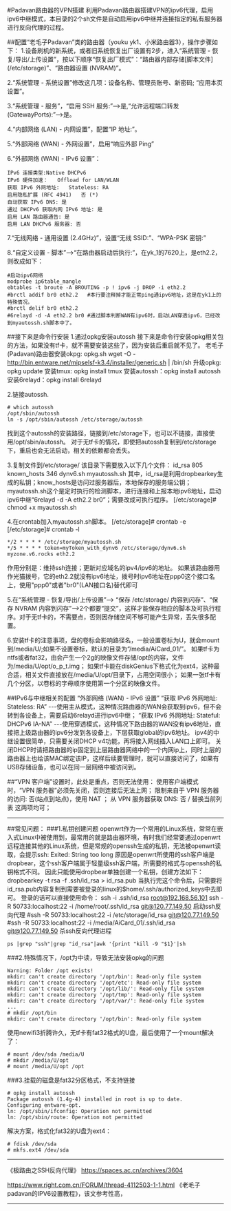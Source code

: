 #Padavan路由器的VPN搭建
利用Padavan路由器搭建VPN的ipv6代理，启用ipv6中继模式，本目录的2个sh文件是自动启用ipv6中继并连接指定的私有服务器进行反向代理的过程。

##配置“老毛子Padavan”类的路由器（youku yk1、小米路由器3），操作步骤如下：
1.设备刷机的新系统，或者旧系统恢复出厂设置有2步，进入“系统管理 - 恢复/导出/上传设置”，按以下顺序“恢复出厂模式”：“路由器内部存储[脚本文件] (/etc/storage)”、“路由器设置 (NVRAM)”。

2.“系统管理 - 系统设置”修改这几项：设备名称、管理员账号、新密码; “应用本页设置”。

3.“系统管理 - 服务”，“启用 SSH 服务:”-->是,“允许远程端口转发 (GatewayPorts):”-->是。

4.“内部网络 (LAN) - 内网设置”，配置“IP 地址:”。

5.“外部网络 (WAN) - 外网设置”，启用“响应外部 Ping”

6.“外部网络 (WAN) - IPv6 设置”：
```
IPv6 连接类型:Native DHCPv6
IPv6 硬件加速：   Offload for LAN/WLAN
获取 IPv6 外网地址:   Stateless: RA
启用隐私扩展 (RFC 4941)   否 (*)
自动获取 IPv6 DNS: 是
通过 DHCPv6 获取内网 IPv6 地址: 是
启用 LAN 路由器通告: 是
启用 LAN DHCPv6 服务器: 否
```

7.“无线网络 - 通用设置 (2.4GHz)”，设置“无线 SSID:”、“WPA-PSK 密钥:”

8.“自定义设置 - 脚本”-->“在路由器启动后执行:”，在yk_1的7620上，是eth2.2，则改成如下：
```
#启动ipv6网络
modprobe ip6table_mangle
ebtables -t broute -A BROUTING -p ! ipv6 -j DROP -i eth2.2
#brctl addif br0 eth2.2   #本行要注释掉才能正常ping通ipv6地址，这是在yk1上的特殊情况。
#brctl delif br0 eth2.2
#6relayd -d -A eth2.2 br0 #通过脚本判断WAN有ipv6时，启动LAN穿透ipv6，已经改到myautossh.sh脚本中了。
```

##接下来是命令行安装
1.通过opkg安装autossh
接下来是命令行安装opkg相关包的方法，如果没有tf卡，就不需要安装这些了，因为安装后重启就不见了。
老毛子(Padavan)路由器安装okpg: opkg.sh
wget -O - http://bin.entware.net/mipselsf-k3.4/installer/generic.sh | /bin/sh
升级opkg: opkg update
安装tmux: opkg install tmux
安装autossh：opkg install autossh
安装6relayd：opkg install 6relayd

2.链接autossh.
```
# which autossh
/opt/sbin/autossh
ln -s /opt/sbin/autossh /etc/storage/autossh
```
找到这个autossh的安装路径，链接到/etc/storage下，也可以不链接，直接使用/opt/sbin/autossh。
对于无tf卡的情况，即使把autossh复制到/etc/storage下，重启也会无法启动，相关的依赖都会丢失。

3.复制文件到/etc/storage/
该目录下需要放入以下几个文件：
id_rsa 805
known_hosts 346
dynv6.sh
myautossh.sh
其中，id_rsa是利用dropbearkey生成的私钥；know_hosts是访问过服务器后，本地保存的服务端公钥；myautossh.sh这个是定时执行的检测脚本，进行连接和上报本地ipv6地址，启动ipv6中继“6relayd -d -A eth2.2 br0”；需要改成可执行程序。
[/etc/storage]# chmod +x myautossh.sh

4.在crontab加入myautossh.sh脚本。
[/etc/storage]# crontab -e
[/etc/storage]# crontab -l
```
*/2 * * * * /etc/storage/myautossh.sh
*/5 * * * * token=myToken_with_dynv6 /etc/storage/dynv6.sh myzone.v6.rocks eth2.2
```
作用分别是：维持ssh连接；更新对应域名的ipv4/ipv6的地址。
如果该路由器用作光猫拨号，它的eth2.2就没有ipv6地址，拨号时ipv6地址在ppp0这个接口名上，使用"ppp0"或者"br0"(LAN接口名)替代即可

5.在“系统管理 - 恢复/导出/上传设置”-->
“保存 /etc/storage/ 内容到闪存”、“保存 NVRAM 内容到闪存”-->2个都要“提交”，这样才能保存相应的脚本及可执行程序。对于无tf卡的，不需要点，否则因存储空间不够可能产生异常，丢失很多配置。

6.安装tf卡的注意事项，盘的卷标会影响路径名，一般设置卷标为U，就会mount到/media/U/;如果不设置卷标，默认的目录为“/media/AiCard_01/”。
如果tf卡为ntfs或者fat32，由会产生一个2g的映像文件存储/opt的内容，文件为/media/U/opt/o_p_t.img；
如果tf卡能在diskGenius下格式化为ext4，这种最合适，相关文件直接放在/media/U/opt/目录下，占用空间很小；
如果一张tf卡有几个分区，以卷标的字母顺序使用第一个分区的映像文件。


##IPv6与中继相关的配置
“外部网络 (WAN) - IPv6 设置”
“获取 IPv6 外网地址:   Stateless: RA”
---使用主从模式，这种情况路由器的WAN会获取到ipv6，但不会转到各设备上，需要启动6relayd进行ipv6中继；
“获取 IPv6 外网地址:   Stateful: DHCPv6 IA-NA”
---使用穿透模式，这种情况下路由器的WAN没有ipv6地址，直接把上级路由器的ipv6分发到各设备上，下层获取global的ipv6地址。
ipv4的中继设置很简单，只需要关闭DHCP v4功能，再将接入网线插入LAN口上即可。
关闭DHCP时请把路由器的ip固定到上层路由器网络中的一个内网ip上，同时上层的路由器上也给该MAC绑定该IP，这样后续要管理时，就可以直接访问了，如果有USB存储设备，也可以在同一层网络中被访问到。

##“VPN 客户端”设置时，此处是重点，否则无法使用：
使用客户端模式时，“VPN 服务器”必须先关闭，否则连接后无法上网；
限制来自于 VPN 服务器的访问:   否(站点到站点)，使用 NAT ；
从 VPN 服务器获取 DNS:    否 / 替换当前列表  这两项均可；



-----------------------------------------------------------
##常见问题：
###1.私钥创建问题
openwrt作为一个常用的Linux系统，常常在嵌入式Linux中被使用到，最常用的就是路由器环境，有时我们经常要通过openwrt远程连接其他的Linux系统，但是常规的openssh生成的私钥，无法被openwrt读取，会提示ssh: Exited: String too long
原因是openwrt所使用的ssh客户端是dropbear，这个ssh客户端属于轻量级ssh客户端，所需要的格式与openssh的私钥格式不同。
因此只能使用dropbear单独创建一个私钥，创建方法如下：
dropbearkey -t rsa -f .ssh/id_rsa > id_rsa.pub
当执行完这个命令后，只需要将id_rsa.pub内容复制到需要被登录的linux的$home/.ssh/authorized_keys中去即可。
登录的话可以直接使用命令：
ssh -i .ssh/id_rsa root@192.168.56.101
ssh -R 50733:localhost:22 -i /home/root/.ssh/id_rsa git@120.77.149.50
启动ssh反向代理  #ssh -R 50733:localhost:22 -i /etc/storage/id_rsa git@120.77.149.50
#ssh -R 50733:localhost:22 -i /media/AiCard_01/.ssh/id_rsa git@120.77.149.50
杀ssh反向代理进程
```
ps |grep "ssh"|grep "id_rsa"|awk '{print "kill -9 "$1}'|sh
```

###2.特殊情况下，/opt为中读，导致无法安装opkg的问题
```
Warning: Folder /opt exists!
mkdir: can't create directory '/opt/bin': Read-only file system
mkdir: can't create directory '/opt/etc': Read-only file system
mkdir: can't create directory '/opt/lib/': Read-only file system
mkdir: can't create directory '/opt/tmp': Read-only file system
mkdir: can't create directory '/opt/var/': Read-only file system
...
# mkdir /opt/bin
mkdir: can't create directory '/opt/bin': Read-only file system
```
使用newifi3折腾许久，无tf卡有fat32格式的U盘，最后使用了一个mount解决了：
```
# mount /dev/sda /media/U
# mkdir /media/U/opt
# mount /media/U/opt /opt
```

###3.挂载的磁盘是fat32分区格式，不支持链接
```
# opkg install autossh
Package autossh (1.4g-4) installed in root is up to date.
Configuring entware-opt.
ln: /opt/sbin/ifconfig: Operation not permitted
ln: /opt/sbin/route: Operation not permitted
```
解决方案，格式化fat32的U盘为ext4：
```
# fdisk /dev/sda
# mkfs.ext4 /dev/sda
```

-----------------------------------------------------------

《极路由之SSH反向代理》
https://spaces.ac.cn/archives/3604


https://www.right.com.cn/FORUM/thread-4112503-1-1.html
《老毛子padavan的IPV6设置教程》，该文参考性高，

-----------------------------------------------------------